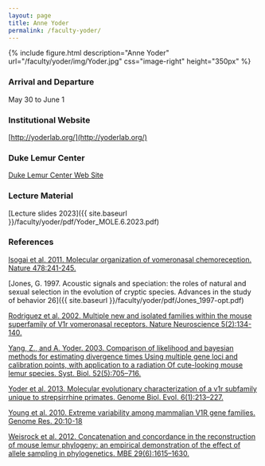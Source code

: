 ```yaml
---
layout: page
title: Anne Yoder
permalink: /faculty-yoder/
---
```

{% include figure.html description="Anne Yoder" url="/faculty/yoder/img/Yoder.jpg" css="image-right" height="350px" %}

### Arrival and Departure

May 30 to June 1

### Institutional Website

[http://yoderlab.org/](http://yoderlab.org/)

### Duke Lemur Center

[Duke Lemur Center Web Site](http://lemur.duke.edu/])

### Lecture Material

[Lecture slides 2023]({{ site.baseurl }}/faculty/yoder/pdf/Yoder_MOLE.6.2023.pdf)

### References

[Isogai et al. 2011. Molecular organization of vomeronasal
chemoreception. Nature 478:241-245.](http://doi.org/10.1038/nature10437)

[Jones, G. 1997. Acoustic signals and speciation: the roles of natural and sexual selection in the evolution of cryptic species. Advances in the study of behavior 26]({{ site.baseurl }}/faculty/yoder/pdf/Jones_1997-opt.pdf)

[Rodriguez et al. 2002. Multiple new and isolated families within the mouse superfamily of V1r vomeronasal receptors. Nature Neuroscience 5(2):134-140.](http://doi.org/10.1038/nn795)

[Yang, Z., and A. Yoder. 2003. Comparison of likelihood and bayesian methods for estimating divergence times
Using multiple gene loci and calibration points, with application to a radiation
Of cute-looking mouse lemur species. Syst. Biol. 52(5):705–716.](http://doi.org/10.1080/10635150390235557) 

[Yoder et al. 2013. Molecular evolutionary characterization of a v1r subfamily unique to strepsirrhine primates. Genome Biol. Evol. 6(1):213–227.](http://doi.org/10.1093/gbe/evu006)

[Young et al. 2010. Extreme variability among mammalian V1R gene families. Genome Res. 20:10-18 ](http://doi.org/10.1101/gr.098913.109)

[Weisrock et al. 2012. Concatenation and concordance in the reconstruction of mouse lemur phylogeny: an empirical demonstration of the effect of allele sampling in phylogenetics. MBE 29(6):1615–1630.](http://doi.org/10.1093/molbev/mss008) 
